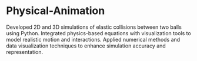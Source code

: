 # Physical-Animation
Developed 2D and 3D simulations of elastic collisions between two balls using Python. Integrated physics-based equations with visualization tools to model realistic motion and interactions. Applied numerical methods and data visualization techniques to enhance simulation accuracy and representation.
